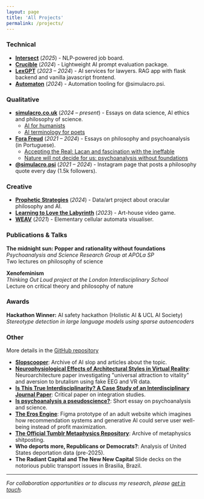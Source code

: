 ```yaml
---
layout: page
title: 'All Projects'
permalink: /projects/
---
```


### Technical

-   [**Intersect**](https://github.com/noah-art3mis/intersect?ref=simulacro.co.uk) (_2025_) - NLP-powered job board.
-   [**Crucible**](https://github.com/noah-art3mis/crucible?ref=simulacro.co.uk) (_2024_) - Lightweight AI prompt evaluation package.
-   [**LexGPT**](https://lexgpt.com.br/?ref=simulacro.co.uk) (_2023 – 2024_) - AI services for lawyers. RAG app with flask backend and vanilla javascript frontend.
-   [**Automaton**](https://github.com/noah-art3mis/automaton?ref=simulacro.co.uk) (_2024_) - Automation tooling for @simulacro.psi.

### Qualitative

-   [**simulacro.co.uk**](https://simulacro.co.uk?ref=simulacro.co.uk) (_2024 – present_) - Essays on data science, AI ethics and philosophy of science.
    -   [AI for humanists](https://simulacro.co.uk/artificial-intelligence-ai-for-humanists/)
    -   [AI terminology for poets](https://simulacro.co.uk/ai-terminology-for-poets/)
-   [**Fora Freud**](https://gustavocosta.psc.br/?ref=simulacro.co.uk) (_2021 – 2024_) - Essays on philosophy and psychoanalysis (in Portuguese).
    -   [Accepting the Real: Lacan and fascination with the ineffable](https://gustavocosta.psc.br/resignarse-ao-real-lacan-e-o-fascinio-pelo-inefavel/)
    -   [Nature will not decide for us: psychoanalysis without foundations](https://gustavocosta.psc.br/a-natureza-nao-decidira-por-nos-psicanalise-sem-fundamentos/)
-   [**@simulacro.psi**](https://www.instagram.com/simulacro.psi/?ref=simulacro.co.uk) (_2021 – 2024_) - Instagram page that posts a philosophy quote every day (1.5k followers).

### Creative

-   [**Prophetic Strategies**](https://prophetic.streamlit.app/?ref=simulacro.co.uk) (_2024_) - Data/art project about oracular philosophy and AI.
-   [**Learning to Love the Labyrinth**](https://noah-art3mis.itch.io/learning-to-love-the-labyrinth?ref=simulacro.co.uk) (_2023_) - Art-house video game.
-   [**WEAV**](https://github.com/noah-art3mis/weav?ref=simulacro.co.uk) (_2021_) - Elementary cellular automata visualiser.

### Publications & Talks

**The midnight sun: Popper and rationality without foundations**  
_Psychoanalysis and Science Research Group at APOLa SP_  
Two lectures on philosophy of science

**Xenofeminism**  
_Thinking Out Loud project at the London Interdisciplinary School_  
Lecture on critical theory and philosophy of nature

### Awards

**Hackathon Winner:** AI safety hackathon (Holistic AI & UCL AI Society)  
_Stereotype detection in large language models using sparse autoencoders_

### Other

More details in the [GitHub repository](https://github.com/noah-art3mis/portfolio-lis/)

-   [**Slopscooper**](https://www.tumblr.com/slopscooper):
    Archive of AI slop and articles about the topic.
-   [**Neurophysiological Effects of Architectural Styles in Virtual Reality**](https://github.com/noah-art3mis/portfolio-lis/blob/main/neuroarchitecture.pdf):
    Neuroarchitecture paper investigating "universal attraction to vitality" and aversion to brutalism using fake EEG and VR data.
-   [**Is This True Interdisciplinarity? A Case Study of an Interdisciplinary Journal Paper**](https://github.com/noah-art3mis/portfolio-lis/blob/main/integration.pdf):
    Critical paper on integration studies.
-   [**Is psychoanalysis a pseudoscience?**](https://simulacro.co.uk/is-psychoanalysis-a-pseudoscience/):
    Short essay on psychoanalysis and science.
-   [**The Eros Engine**](https://www.figma.com/proto/CngNPoctG33cqbcFwNzzDs/DESIDERATA?node-id=83-273&p=f&t=dy8y9PikvJEPAJBp-1&scaling=scale-down&content-scaling=fixed&page-id=63%3A129&starting-point-node-id=83%3A273):
    Figma prototype of an adult website which imagines how recommendation systems and generative AI could serve user well-being instead of profit maximization.
-   [**The Official Tumblr Metaphysics Repository**](https://www.tumblr.com/noah-art3mis):
    Archive of metaphysics shitposting.
-   **Who deports more, Republicans or Democrats?**:
    Analysis of United States deportation data (pre-2025).
-   **The Radiant Capital and The New New Capital**
    Slide decks on the notorious public transport issues in Brasilia, Brazil.

---

_For collaboration opportunities or to discuss my research, please [get in touch](mailto:gustavo.costa@lis.ac.uk)._
